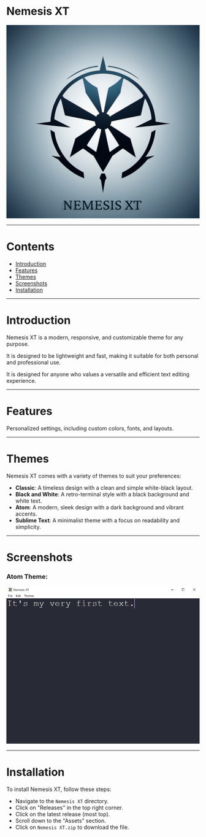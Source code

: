 # Nemesis XT 

![logo](assets/demo/nemesis.png)

---
# Contents

- [Introduction](#introduction)
- [Features](#features)
- [Themes](#themes)
- [Screenshots](#screenshots)
- [Installation](#installation)


---
# Introduction

Nemesis XT is a modern, responsive, and customizable theme for any purpose. 

It is designed to be lightweight and fast, making it suitable for both personal and professional use. 

It is designed for anyone who values a versatile and efficient text editing experience. 


---
# Features

Personalized settings, including custom colors, fonts, and layouts.

---
# Themes

Nemesis XT comes with a variety of themes to suit your preferences:
- **Classic**: A timeless design with a clean and simple white-black layout.
- **Black and White**: A retro-terminal style with a black background and white text.
- **Atom**: A modern, sleek design with a dark background and vibrant accents.
- **Sublime Text**: A minimalist theme with a focus on readability and simplicity.


---
# Screenshots

### Atom Theme:
![screenshot](assets/demo/screenshot.png)


---
# Installation

To install Nemesis XT, follow these steps:
- Navigate to the `Nemesis XT` directory.
- Click on "Releases" in the top right corner.
- Click on the latest release (most top).
- Scroll down to the "Assets" section.
- Click on `Nemesis XT.zip` to download the file.